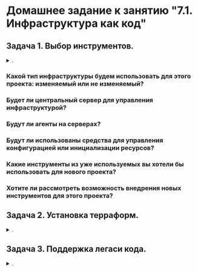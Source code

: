# Домашнее задание к занятию "7.1. Инфраструктура как код"

## Задача 1. Выбор инструментов. 

<details><summary>.</summary>
 
### Легенда
 
> Через час совещание на котором менеджер расскажет о новом проекте. Начать работу над которым надо 
> будет уже сегодня. 
> На данный момент известно, что это будет сервис, который ваша компания будет предоставлять внешним заказчикам.
> Первое время, скорее всего, будет один внешний клиент, со временем внешних клиентов станет больше.
> 
> Так же по разговорам в компании есть вероятность, что техническое задание еще не четкое, что приведет к большому
> количеству небольших релизов, тестирований интеграций, откатов, доработок, то есть скучно не будет.  
>    
> Вам, как девопс инженеру, будет необходимо принять решение об инструментах для организации инфраструктуры.
> На данный момент в вашей компании уже используются следующие инструменты: 
> - остатки Сloud Formation, 
> - некоторые образы сделаны при помощи Packer,
> - год назад начали активно использовать Terraform, 
> - разработчики привыкли использовать Docker, 
> - уже есть большая база Kubernetes конфигураций, 
> - для автоматизации процессов используется Teamcity, 
> - также есть совсем немного Ansible скриптов, 
> - и ряд bash скриптов для упрощения рутинных задач.  
> 
> Для этого в рамках совещания надо будет выяснить подробности о проекте, что бы в итоге определиться с инструментами:
> 
> 1. Какой тип инфраструктуры будем использовать для этого проекта: изменяемый или не изменяемый?
> 1. Будет ли центральный сервер для управления инфраструктурой?
> 1. Будут ли агенты на серверах?
> 1. Будут ли использованы средства для управления конфигурацией или инициализации ресурсов? 
>  
> В связи с тем, что проект стартует уже сегодня, в рамках совещания надо будет определиться со всеми этими вопросами.
> 
> ### В результате задачи необходимо
> 
> 1. Ответить на четыре вопроса представленных в разделе "Легенда". 
> 1. Какие инструменты из уже используемых вы хотели бы использовать для нового проекта? 
> 1. Хотите ли рассмотреть возможность внедрения новых инструментов для этого проекта? 
> 
> Если для ответа на эти вопросы недостаточно информации, то напишите какие моменты уточните на совещании.

</details>

### Какой тип инфраструктуры будем использовать для этого проекта: изменяемый или не изменяемый?

### Будет ли центральный сервер для управления инфраструктурой?

### Будут ли агенты на серверах?

### Будут ли использованы средства для управления конфигурацией или инициализации ресурсов? 

### Какие инструменты из уже используемых вы хотели бы использовать для нового проекта? 

### Хотите ли рассмотреть возможность внедрения новых инструментов для этого проекта?

## Задача 2. Установка терраформ. 

<details><summary>.</summary>

> Официальный сайт: https://www.terraform.io/
> 
> Установите терраформ при помощи менеджера пакетов используемого в вашей операционной системе.
> В виде результата этой задачи приложите вывод команды `terraform --version`.

</details>

## Задача 3. Поддержка легаси кода. 

<details><summary>.</summary>

> В какой-то момент вы обновили терраформ до новой версии, например с 0.12 до 0.13. 
> А код одного из проектов настолько устарел, что не может работать с версией 0.13. 
> В связи с этим необходимо сделать так, чтобы вы могли одновременно использовать последнюю версию терраформа установленную при помощи
> штатного менеджера пакетов и устаревшую версию 0.12. 
> 
> В виде результата этой задачи приложите вывод `--version` двух версий терраформа доступных на вашем компьютере 
> или виртуальной машине.

</details>